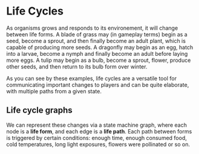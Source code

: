 # Life Cycles

As organisms grows and responds to its environement, it will change between life forms.
A blade of grass may (in gameplay terms) begin as a seed, become a sprout, and then finally become an adult plant, which is capable of producing more seeds.
A dragonfly may begin as an egg, hatch into a larvae, become a nymph and finally become an adult before laying more eggs.
A tulip may begin as a bulb, become a sprout, flower, produce other seeds, and then return to its bulb form over winter.

As you can see by these examples, life cycles are a versatile tool for communicating important changes to players and can be quite elaborate, with multiple paths from a given state.

## Life cycle graphs

We can represent these changes via a state machine graph, where each node is a **life form**, and each edge is a **life path**.
Each path between forms is triggered by certain conditions: enough time, enough consumed food, cold temperatures, long light exposures, flowers were pollinated or so on.

